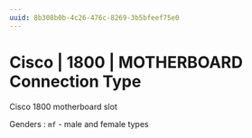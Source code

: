 ```yaml
---
uuid: 8b308b0b-4c26-476c-8269-3b5bfeef75e0
---
```

# Cisco | 1800 | MOTHERBOARD Connection Type

Cisco 1800 motherboard slot

Genders
: `mf` - male and female types
